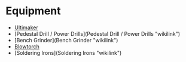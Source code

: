 Equipment
=========

-   [Ultimaker](Ultimaker "wikilink")
-   [Pedestal Drill / Power Drills](Pedestal Drill / Power Drills "wikilink")
-   [Bench Grinder](Bench Grinder "wikilink")
-   [Blowtorch](Blowtorch "wikilink")
-   [Soldering Irons](Soldering Irons "wikilink")
